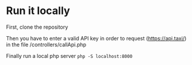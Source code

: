 # Run it locally
First, clone the repository

Then you have to enter a valid API key in order to request (https://api.taxi/) in the file /controllers/callApi.php

Finally run a local php server `php -S localhost:8000`